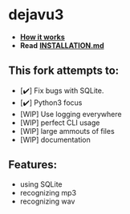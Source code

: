 # dejavu3
* [**How it works**](http://willdrevo.com/fingerprinting-and-audio-recognition-with-python/)
* **Read** [**INSTALLATION.md**](INSTALLATION.md)
## This fork attempts to:
* [:heavy_check_mark:] Fix bugs with SQLite.
* [:heavy_check_mark:] Python3 focus
* [WIP] Use logging everywhere
* [WIP] perfect CLI usage
* [WIP] large ammouts of files
* [WIP] documentation

## Features:
- using SQLite
- recognizing mp3
- recognizing wav
